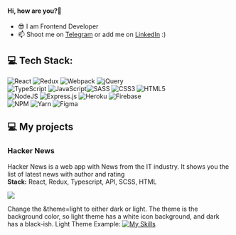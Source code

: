 ####  Hi, how are you?👋
- 😎 I am Frontend Developer 
- 📫 Shoot me on [Telegram](https://t.me/alimardon_begov) or add me on [LinkedIn](https://www.linkedin.com/in/alimardon-begov/) :)

## 💻 Tech Stack:
![React](https://img.shields.io/badge/react-%2320232a.svg?style=for-the-badge&logo=react&logoColor=%2361DAFB) ![Redux](https://img.shields.io/badge/redux-%23593d88.svg?style=for-the-badge&logo=redux&logoColor=white) ![Webpack](https://img.shields.io/badge/webpack-%238DD6F9.svg?style=for-the-badge&logo=webpack&logoColor=black) ![jQuery](https://img.shields.io/badge/jquery-%230769AD.svg?style=for-the-badge&logo=jquery&logoColor=white) <br>
![TypeScript](https://img.shields.io/badge/typescript-%23007ACC.svg?style=for-the-badge&logo=typescript&logoColor=white) ![JavaScript](https://img.shields.io/badge/javascript-%23323330.svg?style=for-the-badge&logo=javascript&logoColor=%23F7DF1E)![SASS](https://img.shields.io/badge/SASS-hotpink.svg?style=for-the-badge&logo=SASS&logoColor=white)  ![CSS3](https://img.shields.io/badge/css3-%231572B6.svg?style=for-the-badge&logo=css3&logoColor=white) ![HTML5](https://img.shields.io/badge/html5-%23E34F26.svg?style=for-the-badge&logo=html5&logoColor=white) <br>
![NodeJS](https://img.shields.io/badge/node.js-6DA55F?style=for-the-badge&logo=node.js&logoColor=white) ![Express.js](https://img.shields.io/badge/express.js-%23404d59.svg?style=for-the-badge&logo=express&logoColor=%2361DAFB) ![Heroku](https://img.shields.io/badge/heroku-%23430098.svg?style=for-the-badge&logo=heroku&logoColor=white) ![Firebase](https://img.shields.io/badge/firebase-%23039BE5.svg?style=for-the-badge&logo=firebase) <br>
![NPM](https://img.shields.io/badge/NPM-%23000000.svg?style=for-the-badge&logo=npm&logoColor=white) ![Yarn](https://img.shields.io/badge/yarn-%232C8EBB.svg?style=for-the-badge&logo=yarn&logoColor=white) ![Figma](https://img.shields.io/badge/figma-%23F24E1E.svg?style=for-the-badge&logo=figma&logoColor=white) 

## 💻 My projects

### Hacker News 

Hacker News is a web app with News from the IT industry. It shows you the list of latest news with author and rating
<br/>
**Stack:** React, Redux, Typescript, API, SCSS, HTML
<br/>

<a href="https://github.com/alimardonbegov/hacker_news_y" target="blank">
  <img src="https://skillicons.dev/icons?i=github&theme=dark" />
</a>
<!-- [![GitHub](https://skillicons.dev/icons?i=github,figma&theme=dark)]](https://github.com/alimardonbegov/hacker_news_y), [Live project](https://abegov-hnews.web.app/) -->




Change the &theme=light to either dark or light. The theme is the background color, so light theme has a white icon background, and dark has a black-ish.
Light Theme Example:
[![My Skills](https://skillicons.dev/icons?i=java,kotlin,nodejs,figma&theme=light)](https://skillicons.dev)
